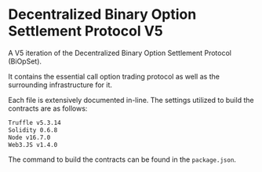 # Decentralized Binary Option Settlement Protocol V5

A V5 iteration of the Decentralized Binary Option Settlement Protocol (BiOpSet).

It contains the essential call option trading protocol as well as the surrounding infrastructure for it.

Each file is extensively documented in-line. The settings utilized to build the contracts are as follows:

```bash
Truffle v5.3.14
Solidity 0.6.8
Node v16.7.0
Web3.JS v1.4.0
```

The command to build the contracts can be found in the `package.json`.
